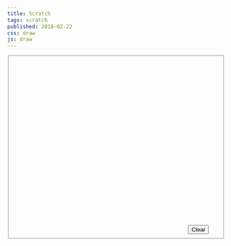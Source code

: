 ```yaml
---
title: Scratch
tags: scratch
published: 2018-02-22
css: draw
js: draw
---
```


<form>
<fieldset class="draw">
<svg width=400 height=400></svg>
<button type="button">Clear</button>
</fieldset>
</form>
